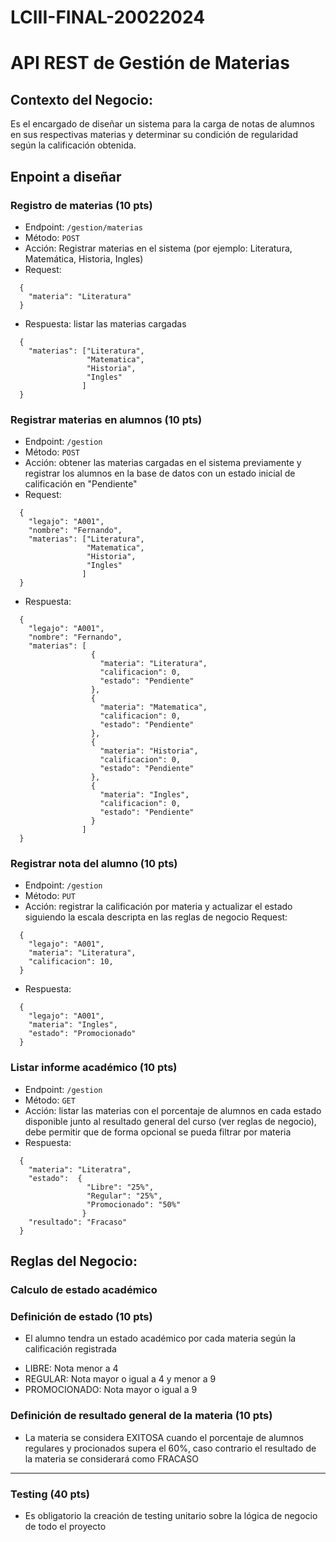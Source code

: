 # LCIII-FINAL-20022024
# API REST de Gestión de Materias

## Contexto del Negocio:
Es el encargado de diseñar un sistema para la carga de notas de alumnos en sus respectivas materias y determinar su condición de regularidad según la calificación obtenida.

## Enpoint a diseñar

### Registro de materias **(10 pts)**

- Endpoint: ```/gestion/materias```
- Método: ```POST```
- Acción: Registrar materias en el sistema (por ejemplo: Literatura, Matemática, Historia, Ingles)
- Request:
```
  {
    "materia": "Literatura"
  }
```
- Respuesta: listar las materias cargadas
```
  {
    "materias": ["Literatura",
                 "Matematica",
                 "Historia",
                 "Ingles"
                ]
  }
```

### Registrar materias en alumnos **(10 pts)**

- Endpoint: ```/gestion```
- Método: ```POST```
- Acción: obtener las materias cargadas en el sistema previamente y registrar los alumnos en la base de datos con un estado inicial de calificación en "Pendiente"
- Request:
```
  {
    "legajo": "A001",
    "nombre": "Fernando",
    "materias": ["Literatura",
                 "Matematica",
                 "Historia",
                 "Ingles"
                ]
  }
```
- Respuesta:
```
  {
    "legajo": "A001",
    "nombre": "Fernando",
    "materias": [
                  {
                    "materia": "Literatura",
                    "calificacion": 0,
                    "estado": "Pendiente"
                  },
                  {
                    "materia": "Matematica",
                    "calificacion": 0,
                    "estado": "Pendiente"
                  },
                  {
                    "materia": "Historia",
                    "calificacion": 0,
                    "estado": "Pendiente"
                  },
                  {
                    "materia": "Ingles",
                    "calificacion": 0,
                    "estado": "Pendiente"
                  }
                ]
  }
```

### Registrar nota del alumno **(10 pts)**

- Endpoint: ```/gestion```
- Método: ```PUT```
- Acción: registrar la calificación por materia y actualizar el estado siguiendo la escala descripta en las reglas de negocio
 Request:
```
  {
    "legajo": "A001",
    "materia": "Literatura",
    "calificacion": 10,
  }
```
- Respuesta:
```
  {
    "legajo": "A001",
    "materia": "Ingles",
    "estado": "Promocionado"
  }
```

### Listar informe académico **(10 pts)**

- Endpoint: ```/gestion```
- Método: ```GET```
- Acción: listar las materias con el porcentaje de alumnos en cada estado disponible junto al resultado general del curso (ver reglas de negocio), debe permitir que de forma opcional se pueda filtrar por materia
- Respuesta: 
```
  {
    "materia": "Literatra",
    "estado":  {
                 "Libre": "25%",
                 "Regular": "25%",
                 "Promocionado": "50%"
                }
    "resultado": "Fracaso"
  }
```

## Reglas del Negocio:

### Calculo de estado académico

### Definición de estado **(10 pts)**
- El alumno tendra un estado académico por cada materia según la calificación registrada

* LIBRE: Nota menor a 4
* REGULAR: Nota mayor o igual a 4 y menor a 9
* PROMOCIONADO: Nota mayor o igual a 9

### Definición de resultado general de la materia **(10 pts)**
- La materia se considera EXITOSA cuando el porcentaje de alumnos regulares y procionados supera el 60%, caso contrario el resultado de la materia se considerará como FRACASO


---
### Testing **(40 pts)**
- Es obligatorio la creación de testing unitario sobre la lógica de negocio de todo el proyecto
